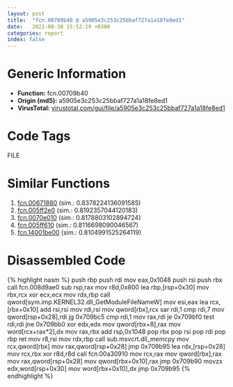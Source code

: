 ```yaml
---
layout: post
title:  "fcn.00709b40 @ a5905e3c253c25bbaf727a1a18fe8ed1"
date:   2021-08-30 15:52:19 +0300
categories: report
index: false
---
```


# Generic Information
- **Function:** fcn.00709b40
- **Origin (md5):** a5905e3c253c25bbaf727a1a18fe8ed1
- **VirusTotal:** [virustotal.com/gui/file/a5905e3c253c25bbaf727a1a18fe8ed1][virustotal_ref]

# Code Tags
<span class="tag" id="FILE">FILE</span>


# Similar Functions

1. [fcn.00671880][similar_1_ref] (sim.: 0.8378224136091585)
2. [fcn.005ff2e0][similar_2_ref] (sim.: 0.8192357044120183)
3. [fcn.0070e010][similar_3_ref] (sim.: 0.8178803102894724)
4. [fcn.005ff610][similar_4_ref] (sim.: 0.8116698090046567)
5. [fcn.14001be00][similar_5_ref] (sim.: 0.8104991525264119)


# Disassembled Code

{% highlight nasm %}
push rbp
push rdi
mov eax,0x1048
push rsi
push rbx
call fcn.008d9ae0
sub rsp,rax
mov r8d,0x800
lea rbp,[rsp+0x30]
mov rbx,rcx
xor ecx,ecx
mov rdx,rbp
call qword[sym.imp.KERNEL32.dll_GetModuleFileNameW]
mov esi,eax
lea rcx,[rbx+0x10]
add rsi,rsi
mov rdi,rsi
mov qword[rbx],rcx
sar rdi,1
cmp rdi,7
mov qword[rsp+0x28],rdi
jg 0x709bc5
cmp rdi,1
mov rax,rdi
je 0x709bf0
test rdi,rdi
jne 0x709bb0
xor edx,edx
mov qword[rbx+8],rax
mov word[rcx+rax*2],dx
mov rax,rbx
add rsp,0x1048
pop rbx
pop rsi
pop rdi
pop rbp
ret 
mov r8,rsi
mov rdx,rbp
call sub.msvcrt.dll_memcpy
mov rcx,qword[rbx]
mov rax,qword[rsp+0x28]
jmp 0x709b95
lea rdx,[rsp+0x28]
mov rcx,rbx
xor r8d,r8d
call fcn.00a30910
mov rcx,rax
mov qword[rbx],rax
mov rax,qword[rsp+0x28]
mov qword[rbx+0x10],rax
jmp 0x709b90
movzx edx,word[rsp+0x30]
mov word[rbx+0x10],dx
jmp 0x709b95
{% endhighlight %}


[similar_1_ref]: /report/fcn.00671880@a5905e3c253c25bbaf727a1a18fe8ed1
[similar_2_ref]: /report/fcn.005ff2e0@a5905e3c253c25bbaf727a1a18fe8ed1
[similar_3_ref]: /report/fcn.0070e010@a5905e3c253c25bbaf727a1a18fe8ed1
[similar_4_ref]: /report/fcn.005ff610@a5905e3c253c25bbaf727a1a18fe8ed1
[similar_5_ref]: /report/fcn.14001be00@a5e8b4820319974b4ce1027132e98e27
[virustotal_ref]: https://www.virustotal.com/gui/file/a5905e3c253c25bbaf727a1a18fe8ed1